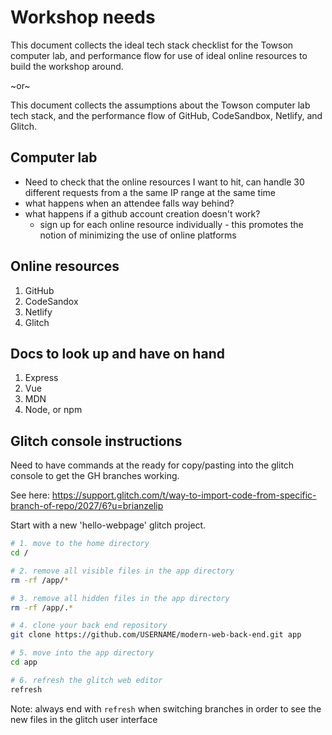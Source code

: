# Workshop needs

This document collects the ideal tech stack checklist for the Towson computer lab, and performance flow for use of ideal online resources to build the workshop around.

~or~

This document collects the assumptions about the Towson computer lab tech stack, and the performance flow of GitHub, CodeSandbox, Netlify, and Glitch.

## Computer lab

- Need to check that the online resources I want to hit, can handle 30 different requests from a the same IP range at the same time
- what happens when an attendee falls way behind?
- what happens if a github account creation doesn't work?
  - sign up for each online resource individually - this promotes the notion of minimizing the use of online platforms

## Online resources

1. GitHub
2. CodeSandox
3. Netlify
4. Glitch

## Docs to look up and have on hand

1. Express
2. Vue
3. MDN
4. Node, or npm

## Glitch console instructions

Need to have commands at the ready for copy/pasting into the glitch console to get the GH branches working.

See here: https://support.glitch.com/t/way-to-import-code-from-specific-branch-of-repo/2027/6?u=brianzelip

Start with a new 'hello-webpage' glitch project.

```bash
# 1. move to the home directory
cd /

# 2. remove all visible files in the app directory
rm -rf /app/*

# 3. remove all hidden files in the app directory
rm -rf /app/.*

# 4. clone your back end repository
git clone https://github.com/USERNAME/modern-web-back-end.git app

# 5. move into the app directory
cd app

# 6. refresh the glitch web editor
refresh
```

Note: always end with `refresh` when switching branches in order to see the new files in the glitch user interface
